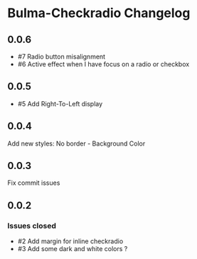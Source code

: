 # Bulma-Checkradio Changelog

## 0.0.6

* #7 Radio button misalignment
* #6 Active effect when I have focus on a radio or checkbox

## 0.0.5

* #5 Add Right-To-Left display

## 0.0.4

Add new styles: No border - Background Color

## 0.0.3

Fix commit issues

## 0.0.2

### Issues closed

* #2 Add margin for inline checkradio
* #3 Add some dark and white colors ?
